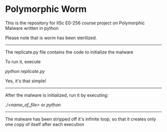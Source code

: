 # Polymorphic Worm
This is the repository for IISc E0-256 course project on Polymorphic Malware written in python

Please note that is worm has been sterilized.
____________________

The replicate.py file contains the code to initialize the malware

To run it, execute

*python replicate.py*

Yes, it's that simple!

____________________

After the malware is initialized, run it by executing:

*./<name_of_file>* or *python <name of file>*

____________________

The malware has been stripped off it's infinite loop, so that it creates only one copy of itself after each execution
